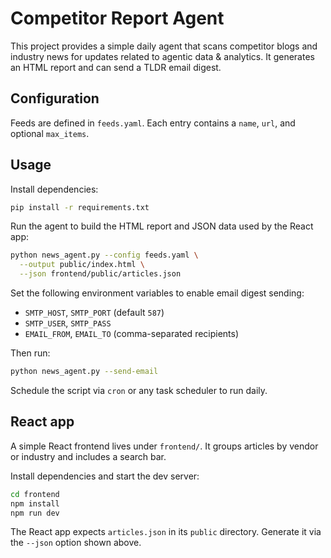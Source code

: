 # Competitor Report Agent

This project provides a simple daily agent that scans competitor blogs and
industry news for updates related to agentic data & analytics. It generates
an HTML report and can send a TLDR email digest.

## Configuration

Feeds are defined in `feeds.yaml`. Each entry contains a `name`, `url`, and
optional `max_items`.

## Usage

Install dependencies:

```bash
pip install -r requirements.txt
```

Run the agent to build the HTML report and JSON data used by the React app:

```bash
python news_agent.py --config feeds.yaml \
  --output public/index.html \
  --json frontend/public/articles.json
```

Set the following environment variables to enable email digest sending:

- `SMTP_HOST`, `SMTP_PORT` (default `587`)
- `SMTP_USER`, `SMTP_PASS`
- `EMAIL_FROM`, `EMAIL_TO` (comma-separated recipients)

Then run:

```bash
python news_agent.py --send-email
```

Schedule the script via `cron` or any task scheduler to run daily.

## React app

A simple React frontend lives under `frontend/`. It groups articles by vendor
or industry and includes a search bar.

Install dependencies and start the dev server:

```bash
cd frontend
npm install
npm run dev
```

The React app expects `articles.json` in its `public` directory. Generate it via
the `--json` option shown above.
